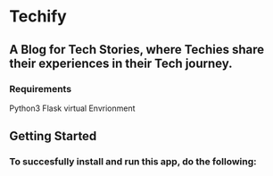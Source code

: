 # Techify
## A Blog for Tech Stories, where Techies share their experiences in their Tech journey.
### Requirements
Python3 Flask virtual Envrionment
## Getting Started
### To succesfully install and run this app, do the following:

